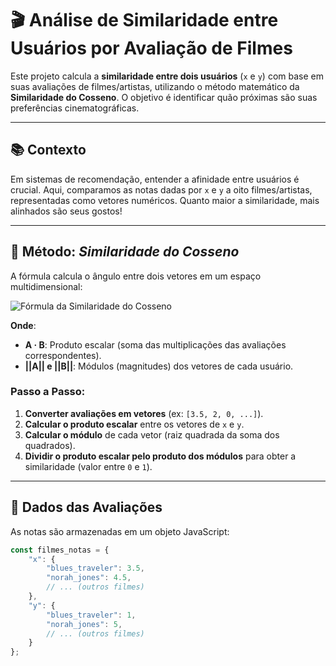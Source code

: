 # 🎬 Análise de Similaridade entre Usuários por Avaliação de Filmes  

Este projeto calcula a **similaridade entre dois usuários** (`x` e `y`) com base em suas avaliações de filmes/artistas, utilizando o método matemático da **Similaridade do Cosseno**. O objetivo é identificar quão próximas são suas preferências cinematográficas.  

---

## 📚 Contexto  
Em sistemas de recomendação, entender a afinidade entre usuários é crucial. Aqui, comparamos as notas dadas por `x` e `y` a oito filmes/artistas, representadas como vetores numéricos. Quanto maior a similaridade, mais alinhados são seus gostos!  

---

## 🧮 Método: *Similaridade do Cosseno*  
A fórmula calcula o ângulo entre dois vetores em um espaço multidimensional:  

![Fórmula da Similaridade do Cosseno](https://miro.medium.com/v2/resize:fit:1400/0*0dJORNoFSi9uzeMf)  

**Onde**:  
- **A · B**: Produto escalar (soma das multiplicações das avaliações correspondentes).  
- **||A|| e ||B||**: Módulos (magnitudes) dos vetores de cada usuário.  

### Passo a Passo:  
1. **Converter avaliações em vetores** (ex: `[3.5, 2, 0, ...]`).  
2. **Calcular o produto escalar** entre os vetores de `x` e `y`.  
3. **Calcular o módulo** de cada vetor (raiz quadrada da soma dos quadrados).  
4. **Dividir o produto escalar pelo produto dos módulos** para obter a similaridade (valor entre `0` e `1`).  

---

## 🎥 Dados das Avaliações  
As notas são armazenadas em um objeto JavaScript:  
```javascript
const filmes_notas = {
    "x": {
        "blues_traveler": 3.5,
        "norah_jones": 4.5,
        // ... (outros filmes)
    },
    "y": {
        "blues_traveler": 1,
        "norah_jones": 5,
        // ... (outros filmes)
    }
};
